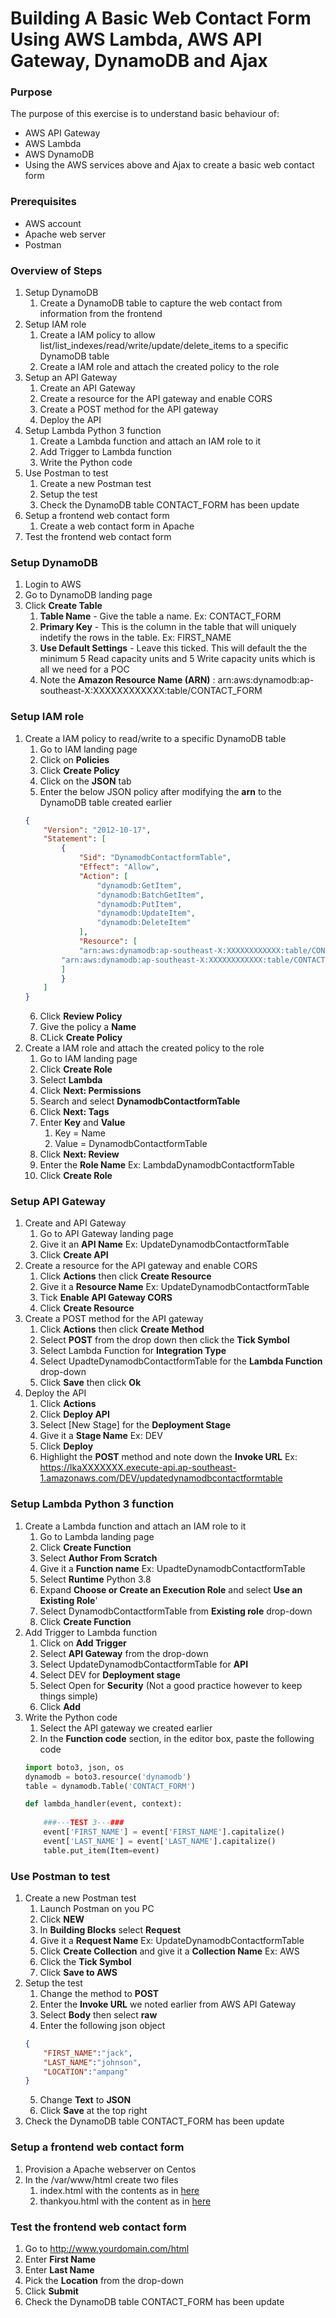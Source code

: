 # Building A Basic Web Contact Form Using AWS Lambda, AWS API Gateway, DynamoDB and Ajax

### Purpose

The purpose of this exercise is to understand basic behaviour of:
- AWS API Gateway
- AWS Lambda
- AWS DynamoDB
- Using the AWS services above and Ajax to create a basic web contact form

### Prerequisites

- AWS account
- Apache web server
- Postman

### Overview of Steps
1. Setup DynamoDB
    1. Create a DynamoDB table to capture the web contact from information from the frontend
2. Setup IAM role
    1. Create a IAM policy to allow list/list_indexes/read/write/update/delete_items to a specific DynamoDB table
    2. Create a IAM role and attach the created policy to the role 
3. Setup an API Gateway
    1. Create an API Gateway
    2. Create a resource for the API gateway and enable CORS
    3. Create a POST method for the API gateway
    4. Deploy the API
4. Setup Lambda Python 3 function
    1. Create a Lambda function and attach an IAM role to it
    2. Add Trigger to Lambda function 
	3. Write the Python code
5. Use Postman to test
    1. Create a new Postman test
	2. Setup the test
	3. Check the DynamoDB table CONTACT_FORM has been update
6. Setup a frontend web contact form
    1. Create a web contact form in Apache
7. Test the frontend web contact form

### Setup DynamoDB
1. Login to AWS
2. Go to DynamoDB landing page
3. Click **Create Table**
    1. **Table Name** - Give the table a name. Ex: CONTACT_FORM
    2. **Primary Key** - This is the column in the table that will uniquely indetify the rows in the table. Ex: FIRST_NAME
    3. **Use Default Settings** - Leave this ticked. This will default the the minimum 5 Read capacity units and 5 Write capacity units which is all we need for a POC
    4. Note the **Amazon Resource Name (ARN)** : arn:aws:dynamodb:ap-southeast-X:XXXXXXXXXXXX:table/CONTACT_FORM

### Setup IAM role
1. Create a IAM policy to read/write to a specific DynamoDB table
    1. Go to IAM landing page
    2. Click on **Policies**
    3. Click **Create Policy**
    4. Click on the **JSON** tab
    5. Enter the below JSON policy after modifying the **arn** to the DynamoDB table created earlier
    ```json
    {
        "Version": "2012-10-17",
        "Statement": [
            {
                "Sid": "DynamodbContactformTable",
                "Effect": "Allow",
                "Action": [
                    "dynamodb:GetItem",
                    "dynamodb:BatchGetItem",
                    "dynamodb:PutItem",
                    "dynamodb:UpdateItem",
                    "dynamodb:DeleteItem"
                ],
                "Resource": [
                "arn:aws:dynamodb:ap-southeast-X:XXXXXXXXXXXX:table/CONTACT_FORM",
    	    "arn:aws:dynamodb:ap-southeast-X:XXXXXXXXXXXX:table/CONTACT_FORM/index/*"
    	    ]
            }
        ]
    }
    ```
    6. Click **Review Policy**
    7. Give the policy a **Name**
    8. CLick **Create Policy**
2. Create a IAM role and attach the created policy to the role
    1. Go to IAM landing page
    2. Click **Create Role**
    3. Select **Lambda**
    4. Click **Next: Permissions**
    5. Search and select **DynamodbContactformTable**
    6. Click **Next: Tags**
    7. Enter **Key** and **Value**
        1. Key = Name
        2. Value = DynamodbContactformTable
    8. Click **Next: Review**
    9. Enter the **Role Name** Ex: LambdaDynamodbContactformTable
    10. Click **Create Role**

### Setup API Gateway
1. Create and API Gateway 
    1. Go to API Gateway landing page
    2. Give it an **API Name** Ex: UpdateDynamodbContactformTable
    3. Click **Create API**
2. Create a resource for the API gateway and enable CORS
    1. Click **Actions** then click **Create Resource**
    2. Give it a **Resource Name** Ex: UpdateDynamodbContactformTable
    3. Tick **Enable API Gateway CORS**
    4. Click **Create Resource**
3.  Create a POST method for the API gateway
    1. Click **Actions** then click **Create Method**
    2. Select **POST** from the drop down then click the **Tick Symbol**
    3. Select Lambda Function for **Integration Type**
    4. Select UpadteDynamodbContactformTable for the **Lambda Function** drop-down
    5. Click **Save** then click **Ok**
4. Deploy the API
    1. Click **Actions**
    2. Click **Deploy API**
    3. Select [New Stage] for the **Deployment Stage**
    4. Give it a **Stage Name** Ex: DEV
    5. Click **Deploy**
    6. Highlight the **POST** method and note down the **Invoke URL** Ex: https://lkaXXXXXXX.execute-api.ap-southeast-1.amazonaws.com/DEV/updatedynamodbcontactformtable

### Setup Lambda Python 3 function
1. Create a Lambda function and attach an IAM role to it
    1. Go to Lambda landing page
    2. Click **Create Function**
    3. Select **Author From Scratch**
    4. Give it a **Function name** Ex: UpadteDynamodbContactformTable
    5. Select **Runtime** Python 3.8
    6. Expand **Choose or Create an Execution Role** and select **Use an Existing Role**'
    7. Select DynamodbContactformTable from **Existing role** drop-down
    8. Click **Create Function**
 2. Add Trigger to Lambda function
     1. Click on **Add Trigger**
     2. Select **API Gateway** from the drop-down
     3. Select UpdateDynamodbContactformTable for **API**
     4. Select DEV for **Deployment stage**
     5. Select Open for **Security** (Not a good practice however to keep things simple)
     6. Click **Add**
 3. Write the Python code
     1. Select the API gateway we created earlier
     2. In the **Function code** section, in the editor box, paste the following code
    ```python
    import boto3, json, os
    dynamodb = boto3.resource('dynamodb')
    table = dynamodb.Table('CONTACT_FORM')
    
    def lambda_handler(event, context):
        
        ###---TEST 3---###
        event['FIRST_NAME'] = event['FIRST_NAME'].capitalize()
        event['LAST_NAME'] = event['LAST_NAME'].capitalize()
        table.put_item(Item=event)
    ```
 
### Use Postman to test
1. Create a new Postman test
    1. Launch Postman on you PC
    2. Click **NEW**
    3. In **Building Blocks** select **Request**
    4. Give it a **Request Name** Ex: UpdateDynamodbContactformTable 
    5. Click **Create Collection** and give it a **Collection Name** Ex: AWS
    6. Click the **Tick Symbol**
    7. Click **Save to AWS**
2. Setup the test
    1. Change the method to **POST**
    2. Enter the **Invoke URL** we noted earlier from AWS API Gateway
    3. Select **Body** then select **raw**
    4. Enter the following json object
    ```json
    {
        "FIRST_NAME":"jack",
        "LAST_NAME":"johnson",
        "LOCATION":"ampang"
    }
    ```
    5. Change **Text** to **JSON**
    6. Click **Save** at the top right
3. Check the DynamoDB table CONTACT_FORM has been update

### Setup a frontend web contact form
1. Provision a Apache webserver on Centos
2. In the /var/www/html create two files
    1. index.html with the contents as in [here](https://github.com/hadriane/aws_apigateway_lambda_dynamodb_contactform/edit/master/index.html)
    2. thankyou.html with the content as in [here](https://github.com/hadriane/aws_apigateway_lambda_dynamodb_contactform/blob/master/thankyou.html)

### Test the frontend web contact form
1. Go to http://www.yourdomain.com/html
2. Enter **First Name**
3. Enter **Last Name**
4. Pick the **Location** from the drop-down
5. Click **Submit**
6. Check the DynamoDB table CONTACT_FORM has been update 
